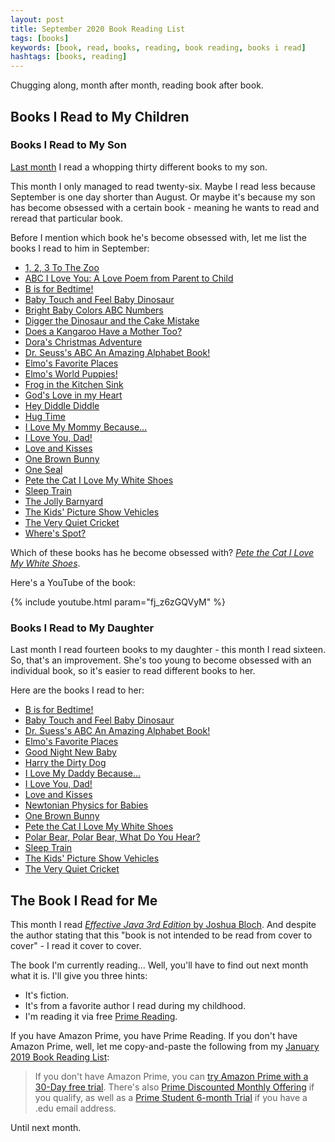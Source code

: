 ```yaml
---
layout: post
title: September 2020 Book Reading List
tags: [books]
keywords: [book, read, books, reading, book reading, books i read]
hashtags: [books, reading]
---
```


Chugging along, month after month, reading book after book.

## Books I Read to My Children

### Books I Read to My Son

[Last month](https://www.joehxblog.com/august-2020-book-reading-list/) I read a whopping thirty different books to my son.

This month I only managed to read twenty-six. Maybe I read less because September is one day shorter than August. Or maybe it's because my son has become obsessed with a certain book - meaning he wants to read and reread that particular book.

Before I mention which book he's become obsessed with, let me list the books I read to him in September:

* [1, 2, 3 To The Zoo](https://affiliates.abebooks.com/c/2462910/77416/2029?u=https://www.abebooks.com/products/isbn/9780399230134/30599098963)
* [ABC I Love You: A Love Poem from Parent to Child](https://affiliates.abebooks.com/c/2462910/77416/2029?u=https://www.abebooks.com/products/isbn/9780824954581/30753339695)
* [B is for Bedtime!](https://affiliates.abebooks.com/c/2462910/77416/2029?u=https://www.abebooks.com/products/isbn/9780399558122)
* [Baby Touch and Feel Baby Dinosaur](https://affiliates.abebooks.com/c/2462910/77416/2029?u=https://www.abebooks.com/products/isbn/9781465468413/30694793812)
* [Bright Baby Colors ABC Numbers](https://affiliates.abebooks.com/c/2462910/77416/2029?u=https://www.abebooks.com/products/isbn/9780312502195/30125461300)
* [Digger the Dinosaur and the Cake Mistake](https://affiliates.abebooks.com/c/2462910/77416/2029?u=https://www.abebooks.com/products/isbn/9780062222237/30665966368)
* [Does a Kangaroo Have a Mother Too?](https://affiliates.abebooks.com/c/2462910/77416/2029?u=https://www.abebooks.com/products/isbn/9780064436427/30685534929)
* [Dora's Christmas Adventure](https://affiliates.abebooks.com/c/2462910/77416/2029?u=https://www.abebooks.com/products/isbn/9781416917557/30652316254)
* [Dr. Seuss's ABC An Amazing Alphabet Book!](https://affiliates.abebooks.com/c/2462910/77416/2029?u=https://www.abebooks.com/products/isbn/9780679882817/30651710639)
* [Elmo's Favorite Places](https://affiliates.abebooks.com/c/2462910/77416/2029?u=https://www.abebooks.com/products/isbn/9780794413576/30694800102)
* [Elmo's World Puppies!](https://affiliates.abebooks.com/c/2462910/77416/2029?u=https://www.abebooks.com/products/isbn/9780375805752/30651661987)
* [Frog in the Kitchen Sink](https://affiliates.abebooks.com/c/2462910/77416/2029?u=https://www.abebooks.com/products/isbn/9781579390983/30652320544)
* [God's Love in my Heart](https://affiliates.abebooks.com/c/2462910/77416/2029?u=https://www.abebooks.com/products/isbn/9780529111418/30698070171)
* [Hey Diddle Diddle](https://affiliates.abebooks.com/c/2462910/77416/2029?u=https://www.abebooks.com/products/isbn/9781486712588/30737902511)
* [Hug Time](https://affiliates.abebooks.com/c/2462910/77416/2029?u=https://www.abebooks.com/products/isbn/9780316182959/30461490961)
* [I Love My Mommy Because...](https://affiliates.abebooks.com/c/2462910/77416/2029?u=https://www.abebooks.com/products/isbn/9780525472476/30691504954)
* [I Love You, Dad!](https://affiliates.abebooks.com/c/2462910/77416/2029?u=https://www.abebooks.com/products/isbn/9781481457361/30705420104)
* [Love and Kisses](https://affiliates.abebooks.com/c/2462910/77416/2029?u=https://www.abebooks.com/products/isbn/9780763620110)
* [One Brown Bunny](https://affiliates.abebooks.com/c/2462910/77416/2029?u=https://www.abebooks.com/products/isbn/9780545129770/30378775985)
* [One Seal](https://affiliates.abebooks.com/c/2462910/77416/2029?u=https://www.abebooks.com/products/isbn/9780531301951)
* [Pete the Cat I Love My White Shoes](https://affiliates.abebooks.com/c/2462910/77416/2029?u=https://www.abebooks.com/products/isbn/9780545419666/30696560612)
* [Sleep Train](https://affiliates.abebooks.com/c/2462910/77416/2029?u=https://www.abebooks.com/products/isbn/9780451473035)
* [The Jolly Barnyard](https://affiliates.abebooks.com/c/2462910/77416/2029?u=https://www.abebooks.com/products/isbn/9780307203182/30306711161)
* [The Kids' Picture Show Vehicles](https://affiliates.abebooks.com/c/2462910/77416/2029?u=https://www.abebooks.com/products/isbn/9781524790769/30714906713)
* [The Very Quiet Cricket](https://affiliates.abebooks.com/c/2462910/77416/2029?u=https://www.abebooks.com/products/isbn/9780399218859/30727290747)
* [Where's Spot?](https://affiliates.abebooks.com/c/2462910/77416/2029?u=https://www.abebooks.com/products/isbn/9780140507409/30665976303)

Which of these books has he become obsessed with? *[Pete the Cat I Love My White Shoes](https://affiliates.abebooks.com/c/2462910/77416/2029?u=https://www.abebooks.com/products/isbn/9780545419666/30696560612)*.

Here's a YouTube of the book:

{% include youtube.html param="fj_z6zGQVyM" %}
  
### Books I Read to My Daughter

Last month I read fourteen books to my daughter - this month I read sixteen. So, that's an improvement. She's too young to become obsessed with an individual book, so it's easier to read different books to her.

Here are the books I read to her:

* [B is for Bedtime!](https://affiliates.abebooks.com/c/2462910/77416/2029?u=https://www.abebooks.com/products/isbn/9780399558122)
* [Baby Touch and Feel Baby Dinosaur](https://affiliates.abebooks.com/c/2462910/77416/2029?u=https://www.abebooks.com/products/isbn/9781465468413/30694793812)
* [Dr. Suess's ABC An Amazing Alphabet Book!](https://affiliates.abebooks.com/c/2462910/77416/2029?u=https://www.abebooks.com/products/isbn/9780679882817/30651710639)
* [Elmo's Favorite Places](https://affiliates.abebooks.com/c/2462910/77416/2029?u=https://www.abebooks.com/products/isbn/9780794413576/30694800102)
* [Good Night New Baby](https://affiliates.abebooks.com/c/2462910/77416/2029?u=https://www.abebooks.com/products/isbn/9781602191884/30461422876)
* [Harry the Dirty Dog](https://affiliates.abebooks.com/c/2462910/77416/2029?u=https://www.abebooks.com/products/isbn/9780064430098)
* [I Love My Daddy Because...](https://affiliates.abebooks.com/c/2462910/77416/2029?u=https://www.abebooks.com/products/isbn/9780399187339/30662327429)
* [I Love You, Dad!](https://affiliates.abebooks.com/c/2462910/77416/2029?u=https://www.abebooks.com/products/isbn/9781481457361/30705420104)
* [Love and Kisses](https://affiliates.abebooks.com/c/2462910/77416/2029?u=https://www.abebooks.com/products/isbn/9780763620110)
* [Newtonian Physics for Babies](https://affiliates.abebooks.com/c/2462910/77416/2029?u=https://www.abebooks.com/products/isbn/9781492656203)
* [One Brown Bunny](https://affiliates.abebooks.com/c/2462910/77416/2029?u=https://www.abebooks.com/products/isbn/9780545129770/30378775985)
* [Pete the Cat I Love My White Shoes](https://affiliates.abebooks.com/c/2462910/77416/2029?u=https://www.abebooks.com/products/isbn/9780545419666/30696560612)
* [Polar Bear, Polar Bear, What Do You Hear?](https://affiliates.abebooks.com/c/2462910/77416/2029?u=https://www.abebooks.com/products/isbn/9780805053883/30726225089)
* [Sleep Train](https://affiliates.abebooks.com/c/2462910/77416/2029?u=https://www.abebooks.com/products/isbn/9780451473035)
* [The Kids' Picture Show Vehicles](https://affiliates.abebooks.com/c/2462910/77416/2029?u=https://www.abebooks.com/products/isbn/9781524790769/30714906713)
* [The Very Quiet Cricket](https://affiliates.abebooks.com/c/2462910/77416/2029?u=https://www.abebooks.com/products/isbn/9780399218859/30727290747)

## The Book I Read for Me

This month I read [*Effective Java 3rd Edition* by Joshua Bloch](https://www.amazon.com/Effective-Java-Joshua-Bloch/dp/0134685997/?tag=hendrixjoseph-20). And despite the author stating that this "book is not intended to be read from
cover to cover" - I read it cover to cover.

The book I'm currently reading... Well, you'll have to find out next month what it is. I'll give you three hints:

* It's fiction.
* It's from a favorite author I read during my childhood.
* I'm reading it via free [Prime Reading](https://www.amazon.com/kindle-dbs/fd/prime-pr?tag=hendrixjoseph-20).

If you have Amazon Prime, you have Prime Reading. If you don't have Amazon Prime, well, let me copy-and-paste the following from my [January 2019 Book Reading List](https://www.joehxblog.com/january-2019-book-reading-list/):

> If you don't have Amazon Prime, you can [try Amazon Prime with a 30-Day free trial](https://www.amazon.com/tryprimefree?tag=hendrixjoseph-20). There's also [Prime Discounted Monthly Offering](https://www.amazon.com/l/16256994011?tag=hendrixjoseph-20) if you qualify, as well as a [
Prime Student 6-month Trial](https://www.amazon.com/gp/student/signup/info/?tag=hendrixjoseph-20) if you have a .edu email address.

Until next month.